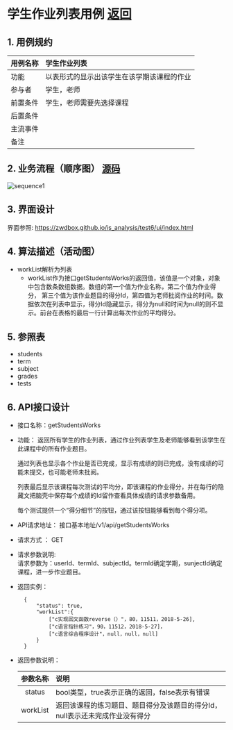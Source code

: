 # 学生作业列表用例 [返回](./README.md)
## 1. 用例规约

|用例名称|学生作业列表|
|-------|:-------------|
|功能|以表形式的显示出该学生在该学期该课程的作业|
|参与者|学生，老师|
|前置条件|学生，老师需要先选择课程|
|后置条件| |
|主流事件| |
|备注| |

## 2. 业务流程（顺序图） [源码](./src/sequence学生列表.puml)
![sequence1](./sequence学生列表.png) 

## 3. 界面设计
界面参照: https://zwdbox.github.io/is_analysis/test6/ui/index.html

## 4. 算法描述（活动图）

- workList解析为列表  
  - workList作为接口getStudentsWorks的返回值，该值是一个对象，对象中包含数条数组数据。数组的第一个值为作业名称，第二个值为作业得分，
  第三个值为该作业题目的得分Id，第四值为老师批阅作业的时间。数据依次在列表中显示，得分Id隐藏显示，得分为null和时间为null的则不显示。前台在表格的最后一行计算出每次作业的平均得分。
## 5. 参照表

- students
- term
- subject
- grades
- tests

## 6. API接口设计

- 接口名称：getStudentsWorks
    
- 功能：
    返回所有学生的作业列表，通过作业列表学生及老师能够看到该学生在此课程中的所有作业题目。
    
    通过列表也显示各个作业是否已完成，显示有成绩的则已完成，没有成绩的可能未提交，也可能老师未批阅。

    列表最后显示该课程每次测试的平均分，即该课程的作业得分，并在每行的隐藏文把脑壳中保存每个成绩的Id留作查看具体成绩的请求参数备用。
    
    每个测试提供一个“得分细节”的按钮，通过该按钮能够看到每个得分项。
    
- API请求地址： 
   接口基本地址/v1/api/getStudentsWorks

- 请求方式 ：
    GET  

- 请求参数说明:        
    请求参数为：userId、termId、subjectId。termId确定学期，sunjectId确定课程，进一步作业题目。
    
- 返回实例：

        {
            "status": true,
            "workList":{
                ["c实现回文函数reverse（）"，80，11511，2018-5-26],
                ["c语言指针练习"，90，11512，2018-5-27]，
                ["c语言综合程序设计"，null，null，null]
            }
        }
  
- 返回参数说明：    
 
  |参数名称|说明|
  |:---------:|:--------------------------------------------------------|      
  |status|bool类型，true表示正确的返回，false表示有错误|
  |workList|返回该课程的练习题目、题目得分及该题目的得分Id，null表示还未完成作业没有得分|